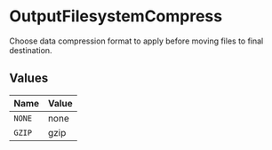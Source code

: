 # OutputFilesystemCompress

Choose data compression format to apply before moving files to final destination.


## Values

| Name   | Value  |
| ------ | ------ |
| `NONE` | none   |
| `GZIP` | gzip   |